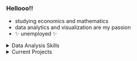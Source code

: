 ### Hellooo!!

- studying economics and mathematics
- data analytics and visualization are my passion
- ✨ unemployed ✨

<details>
<summary>Data Analysis Skills</summary>

Here lies a table of programs and languages I enjoy working with
  
| Proficient in | Learning     |
|--------------:|--------------|
|              R| SQL          |
|        Tableau| STATA        |
|          Excel| Python       |
  
</details>
  
<details>
<summary>Current Projects</summary>
  
- Magnitude of the impact of an individual's educational attainment, total income, and family relations on their likelihood of relocation within the US
- The COVID-19 pandemic's effects on the sales of sex toys and the perception of women masturbating
- Intimacy Without A Chance of Heartbreak: Growth of the porn industry during the COVID-19 pandemic due to quarantine conditions
  
</details>
